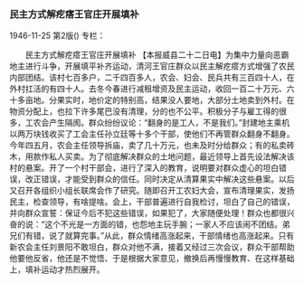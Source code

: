 ### 民主方式解疙瘩王官庄开展填补

1946-11-25
第2版()
专栏：

　　民主方式解疙瘩王官庄开展填补
    【本报威县二十二日电】为集中力量向恶霸地主进行斗争，开展填平补齐运动，清河王官庄群众以民主解疙瘩方式增强了农民内部团结。该村七百多户，二千四百多人，农会、妇会、民兵共有三百四十人，在外村扛活的有四十人。去冬今春进行减租增资及民主运动，收回一百二十万元、六十多亩地。分果实时，地价定的特别高，结果没人要地，大部分土地卖到外村。在物资分配上，也拉下许多尾巴没有清理，分的也不公平。积极分子与雇工得的很多，工农会产生隔阂。群众纷纷议论：“翻身的是工人，不是我们。”封建地主乘机以两万块钱收买了工会主任孙立廷等十多个干部，使他们不再管群众翻身不翻身。今年四五月，农会主任领导拆庙，卖了几十万元，也未及时分给群众；有的私卖砖木，用款作私人买卖。为了彻底解决群众的土地问题，最近领导上首先设法解决该村的悬案。开了一个村干部会，进行了深入的教育，说明要对群众虚心的坦白错误，改正错误，才能受到群众的信任。同时决定从清算果实中解决这些悬案。以后又召开各组织小组长联席会作了研究。随即召开工农妇大会，宣布清理果实，发扬民主，检查领导，有啥提啥。会上，干部普遍进行自我检讨，坦白了自己的错误，并向群众宣誓：保证今后不犯这些错误，如果犯了，大家随便处理！群众也都很兴奋的说：“这个不光是一方面的错，也怨地主玩手腕；一家人不应该闹不团结。弟兄们有错，说了就算完事。”从此，群众情绪高涨起来，干部情绪也高涨起来。只有新农会主任刘景阳不敢坦白，群众对他不满，接着又经过三次会议，群众干部帮助他要他反省，他还是不觉悟、于是根据大家意见，撤换后再慢慢教育、在这样基础上，填补运动才热烈展开。
